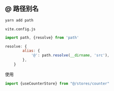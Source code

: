 ## @ 路径别名

```bash
yarn add path
```

`vite.config.js`

```js
import path, {resolve} from 'path'

resolve: {
        alias: {
            '@': path.resolve(__dirname, 'src'),
        },
    }
```

使用

```js
import {useCounterStore} from "@/stores/counter"
```